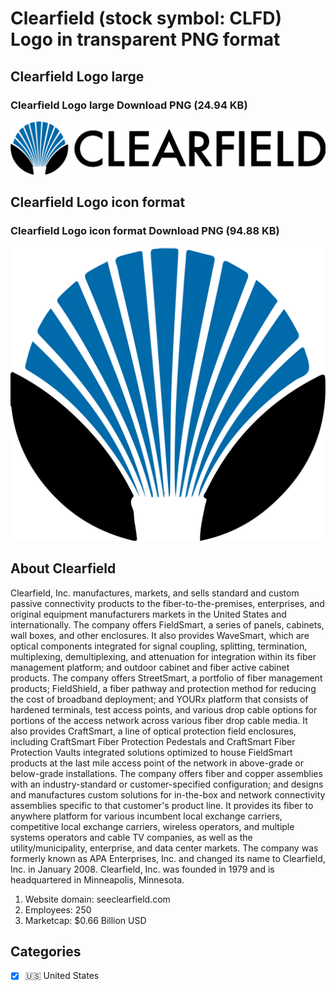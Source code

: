 # Clearfield (stock symbol: CLFD) Logo in transparent PNG format

## Clearfield Logo large

### Clearfield Logo large Download PNG (24.94 KB)

![Clearfield Logo large Download PNG (24.94 KB)](/img/orig/CLFD_BIG-7de81167.png)

## Clearfield Logo icon format

### Clearfield Logo icon format Download PNG (94.88 KB)

![Clearfield Logo icon format Download PNG (94.88 KB)](/img/orig/CLFD-da998f78.png)

## About Clearfield

Clearfield, Inc. manufactures, markets, and sells standard and custom passive connectivity products to the fiber-to-the-premises, enterprises, and original equipment manufacturers markets in the United States and internationally. The company offers FieldSmart, a series of panels, cabinets, wall boxes, and other enclosures. It also provides WaveSmart, which are optical components integrated for signal coupling, splitting, termination, multiplexing, demultiplexing, and attenuation for integration within its fiber management platform; and outdoor cabinet and fiber active cabinet products. The company offers StreetSmart, a portfolio of fiber management products; FieldShield, a fiber pathway and protection method for reducing the cost of broadband deployment; and YOURx platform that consists of hardened terminals, test access points, and various drop cable options for portions of the access network across various fiber drop cable media. It also provides CraftSmart, a line of optical protection field enclosures, including CraftSmart Fiber Protection Pedestals and CraftSmart Fiber Protection Vaults integrated solutions optimized to house FieldSmart products at the last mile access point of the network in above-grade or below-grade installations. The company offers fiber and copper assemblies with an industry-standard or customer-specified configuration; and designs and manufactures custom solutions for in-the-box and network connectivity assemblies specific to that customer's product line. It provides its fiber to anywhere platform for various incumbent local exchange carriers, competitive local exchange carriers, wireless operators, and multiple systems operators and cable TV companies, as well as the utility/municipality, enterprise, and data center markets. The company was formerly known as APA Enterprises, Inc. and changed its name to Clearfield, Inc. in January 2008. Clearfield, Inc. was founded in 1979 and is headquartered in Minneapolis, Minnesota.

1. Website domain: seeclearfield.com
2. Employees: 250
3. Marketcap: $0.66 Billion USD


## Categories
- [x] 🇺🇸 United States

